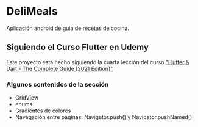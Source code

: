 # DeliMeals

Aplicación android de guia de recetas de cocina.

## Siguiendo el Curso Flutter en Udemy

Este proyecto está hecho siguiendo la cuarta lección del curso ["Flutter & Dart - The Complete Guide [2021 Edition]"](https://www.udemy.com/course/learn-flutter-dart-to-build-ios-android-apps/)

### Algunos contenidos de la sección

- GridView
- enums
- Gradientes de colores
- Navegación entre páginas: Navigator.push() y Navigator.pushNamed()


